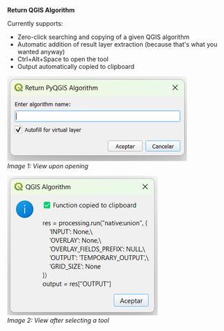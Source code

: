 **Return QGIS Algorithm**

Currently supports:
- Zero-click searching and copying of a given QGIS algorithm
- Automatic addition of result layer extraction (because that's what you wanted anyway)
- Ctrl+Alt+Space to open the tool
- Output automatically copied to clipboard

![View upon opening](./img/return_qgis_algorithm_example_1.png)  
*Image 1: View upon opening*

![View after selecting a tool](./img/return_qgis_algorithm_example_2.png)  
*Image 2: View after selecting a tool*
